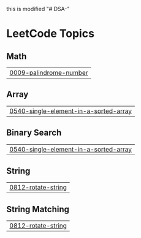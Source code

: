 this is modified
"# DSA-" 

<!---LeetCode Topics Start-->
# LeetCode Topics
## Math
|  |
| ------- |
| [0009-palindrome-number](https://github.com/AbdusSamadAli/DSA-/tree/master/0009-palindrome-number) |
## Array
|  |
| ------- |
| [0540-single-element-in-a-sorted-array](https://github.com/AbdusSamadAli/DSA-/tree/master/0540-single-element-in-a-sorted-array) |
## Binary Search
|  |
| ------- |
| [0540-single-element-in-a-sorted-array](https://github.com/AbdusSamadAli/DSA-/tree/master/0540-single-element-in-a-sorted-array) |
## String
|  |
| ------- |
| [0812-rotate-string](https://github.com/AbdusSamadAli/DSA-/tree/master/0812-rotate-string) |
## String Matching
|  |
| ------- |
| [0812-rotate-string](https://github.com/AbdusSamadAli/DSA-/tree/master/0812-rotate-string) |
<!---LeetCode Topics End-->